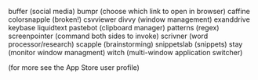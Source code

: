 buffer (social media)
bumpr (choose which link to open in browser)
caffine
colorsnapple (broken!)
csvviewer
divvy (window management)
exanddrive
keybase
liquidtext
pastebot (clipboard manager)
patterns (regex)
screenpointer (command both sides to invoke)
scrivner (word processor/research)
scapple (brainstorming)
snippetslab (snippets)
stay (monitor window managment)
witch (multi-window application switcher)

(for more see the App Store user profile)